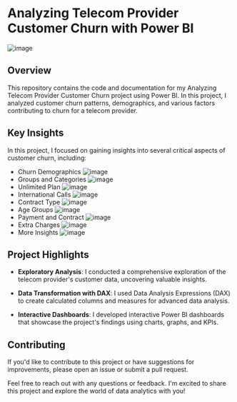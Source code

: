 # Analyzing Telecom Provider Customer Churn with Power BI

![image](https://github.com/m3bnaser/Analyzing-Telecom-Provider-Customer-Churn/assets/91283790/864fcddc-3ea1-4695-8983-ef1fed856be5)

## Overview

This repository contains the code and documentation for my Analyzing Telecom Provider Customer Churn project using Power BI. In this project, I analyzed customer churn patterns, demographics, and various factors contributing to churn for a telecom provider.

## Key Insights

In this project, I focused on gaining insights into several critical aspects of customer churn, including:

- Churn Demographics
  ![image](https://github.com/m3bnaser/Analyzing-Telecom-Provider-Customer-Churn/assets/91283790/5f402f52-dd70-4fa1-9b4f-b2ff1fd507f1)
- Groups and Categories
  ![image](https://github.com/m3bnaser/Analyzing-Telecom-Provider-Customer-Churn/assets/91283790/2a8c785b-5efe-41ba-93a1-1b5fa8aa721c)
- Unlimited Plan
  ![image](https://github.com/m3bnaser/Analyzing-Telecom-Provider-Customer-Churn/assets/91283790/c732cc87-dec7-47ea-a68c-1b463a853040)
- International Calls
  ![image](https://github.com/m3bnaser/Analyzing-Telecom-Provider-Customer-Churn/assets/91283790/77b2a344-8e36-475c-ac83-98b705daf467)
- Contract Type
  ![image](https://github.com/m3bnaser/Analyzing-Telecom-Provider-Customer-Churn/assets/91283790/0995e4e1-8e0d-453d-b818-cb038bf79987)
- Age Groups
  ![image](https://github.com/m3bnaser/Analyzing-Telecom-Provider-Customer-Churn/assets/91283790/96a145aa-fd6b-4330-9378-313933b8a76b)
- Payment and Contract
  ![image](https://github.com/m3bnaser/Analyzing-Telecom-Provider-Customer-Churn/assets/91283790/3ee14ab3-2315-4969-b187-4c398f56901e)
- Extra Charges
  ![image](https://github.com/m3bnaser/Analyzing-Telecom-Provider-Customer-Churn/assets/91283790/d6745dc6-69bc-4dbe-a607-b85a68edde77)
- More Insights
  ![image](https://github.com/m3bnaser/Analyzing-Telecom-Provider-Customer-Churn/assets/91283790/53ad2dce-be02-45cc-8b07-af342375cac9)

## Project Highlights

- **Exploratory Analysis**: I conducted a comprehensive exploration of the telecom provider's customer data, uncovering valuable insights.

- **Data Transformation with DAX**: I used Data Analysis Expressions (DAX) to create calculated columns and measures for advanced data analysis.

- **Interactive Dashboards**: I developed interactive Power BI dashboards that showcase the project's findings using charts, graphs, and KPIs.


## Contributing

If you'd like to contribute to this project or have suggestions for improvements, please open an issue or submit a pull request.



Feel free to reach out with any questions or feedback. I'm excited to share this project and explore the world of data analytics with you!
